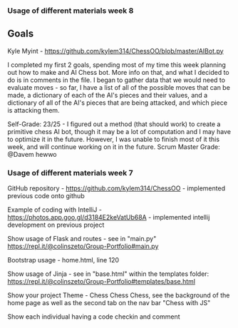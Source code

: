 ### Usage of different materials week 8

## Goals

Kyle Myint - https://github.com/kylem314/ChessOO/blob/master/AIBot.py

I completed my first 2 goals, spending most of my time this week planning out how to make and AI Chess bot.  More info on that, and what I decided to do is in comments in the file.  I began to gather data that we would need to evaluate moves - so far, I have a list of all of the possible moves that can be made, a dictionary of each of the AI's pieces and their values, and a dictionary of all of the AI's pieces that are being attacked, and which piece is attacking them.

Self-Grade: 23/25 - I figured out a method (that should work) to create a primitive chess AI bot, though it may be a lot of computation and I may have to optimize it in the future.  However, I was unable to finish most of it this week, and will continue working on it in the future.
Scrum Master Grade:  @Davem hewwo


### Usage of different materials week 7

GitHub repository - https://github.com/kylem314/ChessOO - implemented previous code onto github

Example of coding with IntelliJ - https://photos.app.goo.gl/d3184E2keVatUb68A - implemented intellij development on previous project

Show usage of Flask and routes - see in "main.py" https://repl.it/@colinszeto/Group-Portfolio#main.py

Bootstrap usage - home.html, line 120

Show usage of Jinja - see in "base.html" within the templates folder: https://repl.it/@colinszeto/Group-Portfolio#templates/base.html

Show your project Theme - Chess Chess Chess, see the background of the home page as well as the second tab on the nav bar "Chess with JS"

Show each individual having a code checkin and comment
